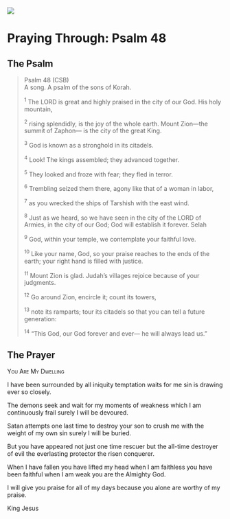 <img class="intro-left" style="margin-top:10px" src="/images/art-paris-psalter.jpg">

# Praying Through: Psalm 48

<p style="clear:both;">

## The Psalm

>Psalm 48 (CSB)  
><sup></sup> A song. A psalm of the sons of Korah. 
>
><sup>1</sup> The LORD is great and highly praised in the city of our God. His holy mountain, 
>
><sup>2</sup> rising splendidly, is the joy of the whole earth. Mount Zion—the summit of Zaphon— is the city of the great King. 
>
><sup>3</sup> God is known as a stronghold in its citadels. 
>
><sup>4</sup> Look! The kings assembled; they advanced together. 
>
><sup>5</sup> They looked and froze with fear; they fled in terror. 
>
><sup>6</sup> Trembling seized them there, agony like that of a woman in labor, 
>
><sup>7</sup> as you wrecked the ships of Tarshish with the east wind. 
>
><sup>8</sup> Just as we heard, so we have seen in the city of the LORD of Armies, in the city of our God; God will establish it forever. Selah 
>
><sup>9</sup> God, within your temple, we contemplate your faithful love. 
>
><sup>10</sup> Like your name, God, so your praise reaches to the ends of the earth; your right hand is filled with justice. 
>
><sup>11</sup> Mount Zion is glad. Judah’s villages rejoice because of your judgments. 
>
><sup>12</sup> Go around Zion, encircle it; count its towers, 
>
><sup>13</sup> note its ramparts; tour its citadels so that you can tell a future generation: 
>
><sup>14</sup> “This God, our God forever and ever— he will always lead us.”

## The Prayer

<div style="font-variant: small-caps;">
You Are My Dwelling
</div>


I have been surrounded
  by all iniquity
  temptation waits for me
  sin is drawing ever so closely.

The demons seek
  and wait for my moments of weakness
  which I am continuously frail
  surely I will be devoured.

Satan attempts one last time
  to destroy your son
  to crush me
  with the weight of my own sin
  surely I will be buried.

But you have appeared
  not just one time rescuer
  but the all-time destroyer of evil
  the everlasting protector
  the risen conquerer.

When I have fallen
  you have lifted my head
  when I am faithless
  you have been faithful
  when I am weak
  you are the Almighty God.

I will give you praise
  for all of my days
  because you alone
  are worthy of my praise.

King Jesus

